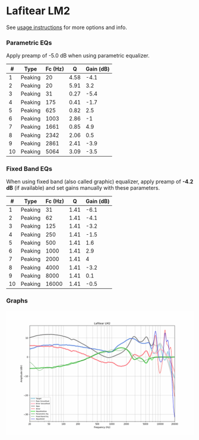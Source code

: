 # Lafitear LM2
See [usage instructions](https://github.com/jaakkopasanen/AutoEq#usage) for more options and info.

### Parametric EQs
Apply preamp of -5.0 dB when using parametric equalizer.

|   # | Type    |   Fc (Hz) |    Q |   Gain (dB) |
|-----|---------|-----------|------|-------------|
|   1 | Peaking |        20 | 4.58 |        -4.1 |
|   2 | Peaking |        20 | 5.91 |         3.2 |
|   3 | Peaking |        31 | 0.27 |        -5.4 |
|   4 | Peaking |       175 | 0.41 |        -1.7 |
|   5 | Peaking |       625 | 0.82 |         2.5 |
|   6 | Peaking |      1003 | 2.86 |        -1   |
|   7 | Peaking |      1661 | 0.85 |         4.9 |
|   8 | Peaking |      2342 | 2.06 |         0.5 |
|   9 | Peaking |      2861 | 2.41 |        -3.9 |
|  10 | Peaking |      5064 | 3.09 |        -3.5 |

### Fixed Band EQs
When using fixed band (also called graphic) equalizer, apply preamp of **-4.2 dB** (if available) and set gains manually with these parameters.

|   # | Type    |   Fc (Hz) |    Q |   Gain (dB) |
|-----|---------|-----------|------|-------------|
|   1 | Peaking |        31 | 1.41 |        -6.1 |
|   2 | Peaking |        62 | 1.41 |        -4.1 |
|   3 | Peaking |       125 | 1.41 |        -3.2 |
|   4 | Peaking |       250 | 1.41 |        -1.5 |
|   5 | Peaking |       500 | 1.41 |         1.6 |
|   6 | Peaking |      1000 | 1.41 |         2.9 |
|   7 | Peaking |      2000 | 1.41 |         4   |
|   8 | Peaking |      4000 | 1.41 |        -3.2 |
|   9 | Peaking |      8000 | 1.41 |         0.1 |
|  10 | Peaking |     16000 | 1.41 |        -0.5 |

### Graphs
![](./Lafitear%20LM2.png)
